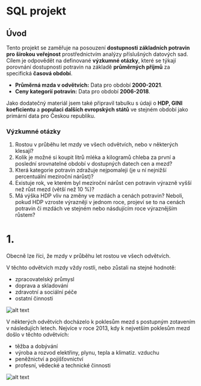 # SQL projekt

## Úvod
Tento projekt se zaměřuje na posouzení **dostupnosti základních potravin pro širokou veřejnost** prostřednictvím analýzy příslušných datových sad. Cílem je odpovědět na definované **výzkumné otázky**, které se týkají porovnání dostupnosti potravin na základě **průměrných příjmů** za specifická **časová období**.

-   **Průměrná mzda v odvětvích:** Data pro období **2000-2021**.
-   **Ceny kategorií potravin:** Data pro období **2006-2018**.

Jako dodatečný materiál jsem také připravil tabulku s údaji o **HDP, GINI koeficientu** a **populaci dalších evropských států** ve stejném období jako primární data pro Českou republiku.

### Výzkumné otázky

1.  Rostou v průběhu let mzdy ve všech odvětvích, nebo v některých klesají?
2.  Kolik je možné si koupit litrů mléka a kilogramů chleba za první a poslední srovnatelné období v dostupných datech cen a mezd?
3.  Která kategorie potravin zdražuje nejpomaleji (je u ní nejnižší percentuální meziroční nárůst)?
4.  Existuje rok, ve kterém byl meziroční nárůst cen potravin výrazně vyšší než růst mezd (větší než 10 %)?
5.  Má výška HDP vliv na změny ve mzdách a cenách potravin? Neboli, pokud HDP vzroste výrazněji v jednom roce, projeví se to na cenách potravin či mzdách ve stejném nebo násdujícím roce výraznějším růstem?

# 1.
Obecně lze říci, že mzdy v průběhu let rostou ve všech odvětvích.

V těchto odvětvích mzdy vždy rostli, nebo zůstali na stejné hodnotě:
- zpracovatelský průmysl
- doprava a skladování
- zdravotní a sociální péče
- ostatní činnosti

![alt text](image-6.png)

V některých odvětvích docházelo k poklesům mezd s postupným zotavením v následujích letech. Nejvíce v roce 2013, kdy k nejvetším poklesům mezd došlo v těchto odvětvích:
- těžba a dobývání
- výroba a rozvod elektřiny, plynu, tepla a klimatiz. vzduchu
- peněžnictví a pojišťovnictví
- profesní, vědecké a technické činnosti

![alt text](image-5.png)